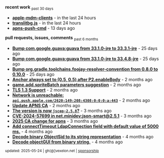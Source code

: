 **recent work** <sub>past 30 days</sub>

  - **[apple-mdm-clients](https://github.com/petarov/apple-mdm-clients)** - in the last 24 hours
  - **[translitbg.js](https://github.com/petarov/translitbg.js)** - in the last 24 hours
  - **[apns-push-cmd](https://github.com/petarov/apns-push-cmd)** - 13 days ago

**pull requests, issues, comments** <sub>past 6 months</sub>

  - **[Bump com.google.guava:guava from 33.1.0-jre to 33.3.1-jre](https://github.com/petarov/apple-mdm-clients/pull/6#issuecomment-2835049988)** - 25 days ago
  - **[Bump com.google.guava:guava from 33.1.0-jre to 33.4.8-jre](https://github.com/petarov/apple-mdm-clients/pull/3#issuecomment-2834568299)** - 25 days ago
  - **[Bump org.gradle.toolchains.foojay-resolver-convention from 0.8.0 to 0.10.0](https://github.com/petarov/apple-mdm-clients/pull/1#issuecomment-2834560869)** - 25 days ago
  - **[Anchor always set to (0.5, 0.5) after P2.enableBody](https://github.com/phaserjs/phaser/issues/938)** - 2 months ago
  - **[game.add.spriteBatch parameters suggestion](https://github.com/phaserjs/phaser/issues/1000)** - 2 months ago
  - **[TLS 1.3 Support](https://github.com/eclipse-vertx/vert.x/issues/2729#issuecomment-2701144322)** - 2 months ago
  - **[Network is unreachable: `api.push.apple.com/2620:149:208:4308:0:0:0:a:443`](https://github.com/jchambers/pushy/issues/1044#issuecomment-2698360200)** - 2 months ago
  - **[Update APNS CA](https://github.com/petarov/apns-push-cmd/issues/11)** - 2 months ago
  - **[The version is now `jscep-2.5.8`?](https://github.com/seize-the-dave/jscep/issues/364)** - 3 months ago
  - **[CVE-2024-57699 in net.minidev:json-smart@2.5.1](https://github.com/AzureAD/microsoft-authentication-library-for-java/issues/908#issuecomment-2666788607)** - 3 months ago
  - **[2025 CA change for apns](https://github.com/jchambers/pushy/issues/1098#issuecomment-2642780976)** - 3 months ago
  - **[Add connectTimeout LdapConnection field with default value of 5000 ms.](https://github.com/fengtan/ldap-explorer/pull/63)** - 4 months ago
  - **[Decode binary ObjectSid to its string representation](https://github.com/fengtan/ldap-explorer/pull/62)** - 4 months ago
  - **[Decode objectGUI from binary string.](https://github.com/fengtan/ldap-explorer/pull/60#issuecomment-2560302176)** - 4 months ago

<sub>updated: 2025-05-24 | gh(@]vexelon.net | [sponsorship](https://liberapay.com/petarov)</sub>